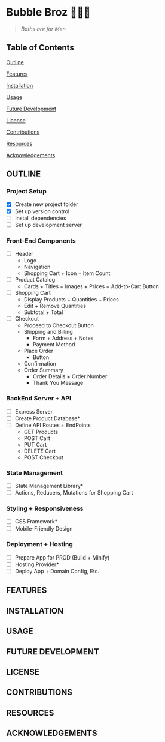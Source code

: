 # Bubble Broz 🛒🧼✨

>*Baths are for Men*

## Table of Contents

[Outline](##-OUTLINE)

[Features](##-FEATURES)

[Installation](##-INSTALLATION)

[Usage](##-OUTLINE)

[Future Development](##-FUTURE-DEVELOPMENT)

[License](##-LICENSE)

[Contributions](##-CONTRIBUTIONS)

[Resources](##-RESOURCES)

[Acknowledgements](##-ACKNOWLEDGEMENTS)

## OUTLINE

### Project Setup
- [x] Create new project folder
- [x] Set up version control
- [ ] Install dependencies
- [ ] Set up development server

### Front-End Components
- [ ] Header
    - Logo
    - Navigation
    - Shopping Cart + Icon + Item Count
- [ ] Product Catalog
    - Cards + Titles + Images + Prices + Add-to-Cart Button
- [ ] Shopping Cart
    - Display Products + Quantities + Prices
    - Edit + Remove Quantities
    - Subtotal + Total
- [ ] Checkout
    - Proceed to Checkout Button
    - Shipping and Billing
        - Form + Address + Notes
        - Payment Method
    - Place Order
        - Button
    - Confirmation
    - Order Summary
        - Order Details + Order Number
        - Thank You Message

### BackEnd Server + API
- [ ] Express Server
- [ ] Create Product Database*
- [ ] Define API Routes + EndPoints
    - GET Products
    - POST Cart
    - PUT Cart
    - DELETE Cart
    - POST Checkout

### State Management
- [ ] State Management Library*
- [ ] Actions, Reducers, Mutations for Shopping Cart

### Styling + Responsiveness
- [ ] CSS Framework*
- [ ] Mobile-Friendly Design

### Deployment + Hosting
- [ ] Prepare App for PROD (Build + Minify)
- [ ] Hosting Provider*
- [ ] Deploy App + Domain Config, Etc.

## FEATURES

## INSTALLATION

## USAGE

## FUTURE DEVELOPMENT

## LICENSE

## CONTRIBUTIONS

## RESOURCES

## ACKNOWLEDGEMENTS

